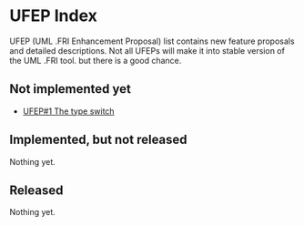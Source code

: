 UFEP Index
==========

UFEP (UML .FRI Enhancement Proposal) list contains new feature proposals
and detailed descriptions. Not all UFEPs will make it into stable version
of the UML .FRI tool. but there is a good chance.

Not implemented yet
-------------------

* [UFEP#1 The type switch](UFEP-001.md)

Implemented, but not released
-----------------------------

Nothing yet.

Released
--------

Nothing yet.
